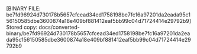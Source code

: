 [BINARY FILE: be7fd96924d730178b5657cfcead34ed1758198be7fc16a97201da2eada95c156150585dbe3600874a18e409bf881412eaf5bb99c04d71724414e29792b9]
Stored copy: docs/converted-binary/be7fd96924d730178b5657cfcead34ed1758198be7fc16a97201da2eada95c156150585dbe3600874a18e409bf881412eaf5bb99c04d71724414e29792b9

